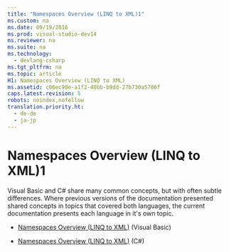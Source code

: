 ```yaml
---
title: "Namespaces Overview (LINQ to XML)1"
ms.custom: na
ms.date: 09/19/2016
ms.prod: visual-studio-dev14
ms.reviewer: na
ms.suite: na
ms.technology: 
  - devlang-csharp
ms.tgt_pltfrm: na
ms.topic: article
H1: Namespaces Overview (LINQ to XML)
ms.assetid: c06ec90e-a1f2-40bb-b9dd-27b730a5706f
caps.latest.revision: 5
robots: noindex,nofollow
translation.priority.ht: 
  - de-de
  - ja-jp
---
```

# Namespaces Overview (LINQ to XML)1
Visual Basic and C# share many common concepts, but with often subtle differences. Where previous versions of the documentation presented shared concepts in topics that covered both languages, the current documentation presents each language in it's own topic.  
  
-   [Namespaces Overview (LINQ to XML)](../vs140/Namespaces-Overview--LINQ-to-XML-2.md) (Visual Basic)  
  
-   [Namespaces Overview (LINQ to XML)](../Topic/Namespaces%20Overview%20\(LINQ%20to%20XML\)3.md) (C#)